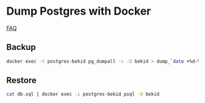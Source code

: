 # Dump Postgres with Docker

[FAQ](../../FAQ.md)

## Backup

```bash
docker exec -t postgres-bekid pg_dumpall -c -U bekid > dump_`date +%d-%m-%Y"_"%H_%M_%S`.sql
```

## Restore

```bash
cat db.sql | docker exec -i postgres-bekid psql -U bekid
```
